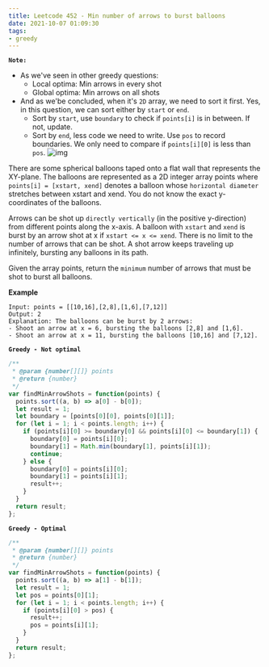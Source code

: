 ```yaml
---
title: Leetcode 452 - Min number of arrows to burst balloons
date: 2021-10-07 01:09:30
tags:
- greedy
---
```

**`Note:`**
- As we've seen in other greedy questions:
  - Local optima: Min arrows in every shot
  - Global optima: Min arrows on all shots
- And as we'be concluded, when it's `2D` array, we need to sort it first. Yes, in this question, we can sort either by `start` or `end`.
  - Sort by `start`, use `boundary` to check if `points[i]` is in between. If not, update.
  - Sort by `end`, less code we need to write. Use `pos` to record boundaries. We only need to compare if `points[i][0]` is less than `pos`.
  ![img](https://i.imgur.com/d9M7yfL.png) 

There are some spherical balloons taped onto a flat wall that represents the XY-plane. The balloons are represented as a 2D integer array points where `points[i] = [xstart, xend]` denotes a balloon whose `horizontal diameter` stretches between xstart and xend. You do not know the exact y-coordinates of the balloons.

Arrows can be shot up `directly vertically` (in the positive y-direction) from different points along the x-axis. A balloon with `xstart` and `xend` is burst by an arrow shot at x if `xstart <= x <= xend`. There is no limit to the number of arrows that can be shot. A shot arrow keeps traveling up infinitely, bursting any balloons in its path.

Given the array points, return the `minimum` number of arrows that must be shot to burst all balloons.

**Example**
```
Input: points = [[10,16],[2,8],[1,6],[7,12]]
Output: 2
Explanation: The balloons can be burst by 2 arrows:
- Shoot an arrow at x = 6, bursting the balloons [2,8] and [1,6].
- Shoot an arrow at x = 11, bursting the balloons [10,16] and [7,12].
```

**`Greedy - Not optimal`**
```javascript
/**
 * @param {number[][]} points
 * @return {number}
 */
var findMinArrowShots = function(points) {
  points.sort((a, b) => a[0] - b[0]);
  let result = 1;
  let boundary = [points[0][0], points[0][1]];
  for (let i = 1; i < points.length; i++) {
    if (points[i][0] >= boundary[0] && points[i][0] <= boundary[1]) {
      boundary[0] = points[i][0];
      boundary[1] = Math.min(boundary[1], points[i][1]);
      continue;
    } else {
      boundary[0] = points[i][0];
      boundary[1] = points[i][1];
      result++;
    }
  }
  return result;
};
```

**`Greedy - Optimal`**
```javascript
/**
 * @param {number[][]} points
 * @return {number}
 */
var findMinArrowShots = function(points) {
  points.sort((a, b) => a[1] - b[1]);
  let result = 1;
  let pos = points[0][1];
  for (let i = 1; i < points.length; i++) {
    if (points[i][0] > pos) {
      result++;
      pos = points[i][1];
    }
  }
  return result;
};
```